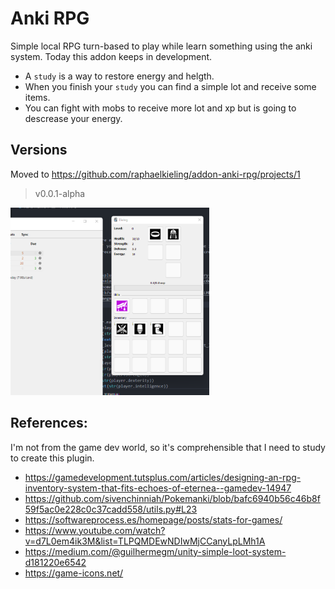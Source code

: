 # Anki RPG

Simple local RPG turn-based to play while learn something using the anki system. Today this addon keeps in development.

- A `study` is a way to restore energy and helgth. 
- When you finish your `study` you can find a simple lot and receive some items.
- You can fight with mobs to receive more lot and xp but is going to descrease your energy.

## Versions
Moved to https://github.com/raphaelkieling/addon-anki-rpg/projects/1

> v0.0.1-alpha
<img height="300px" src="./example.png">

## References:
I'm not from the game dev world, so it's comprehensible that I need to study to create this plugin.

- https://gamedevelopment.tutsplus.com/articles/designing-an-rpg-inventory-system-that-fits-echoes-of-eternea--gamedev-14947
- https://github.com/sivenchinniah/Pokemanki/blob/bafc6940b56c46b8f59f5ac0e228c0c37cadd558/utils.py#L23
- https://softwareprocess.es/homepage/posts/stats-for-games/
- https://www.youtube.com/watch?v=d7L0em4ik3M&list=TLPQMDEwNDIwMjCCanyLpLMh1A
- https://medium.com/@guilhermegm/unity-simple-loot-system-d181220e6542
- https://game-icons.net/
